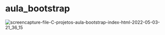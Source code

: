 # aula_bootstrap

![screencapture-file-C-projetos-aula-bootstrap-index-html-2022-05-03-21_36_15](https://user-images.githubusercontent.com/104389308/166608742-4908ba3c-b0bd-4123-8142-7fd37b79cbd3.png)
